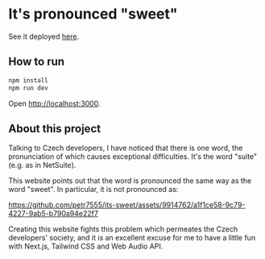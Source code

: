 # It's pronounced "sweet"

See it deployed [here](https://its-sweet.vercel.app/).

## How to run

```bash
npm install
npm run dev
```

Open [http://localhost:3000](http://localhost:3000).

## About this project

Talking to Czech developers, I have noticed that there is one word, the pronunciation of which causes exceptional
difficulties. It's the word "suite" (e.g. as in NetSuite).

This website points out that the word is pronounced the same way as the word "sweet".
In particular, it is not pronounced as:


https://github.com/petr7555/its-sweet/assets/9914762/a1f1ce58-9c79-4227-9ab5-b790a94e22f7

Creating this website fights this problem which permeates the Czech developers' society, and it is an excellent excuse
for me to have a little fun with Next.js, Tailwind CSS and Web Audio API.
